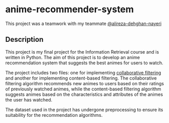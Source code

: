 # anime-recommender-system
This project was a teamwork with my teammate [@alireza-dehghan-nayeri](https://github.com/alireza-dehghan-nayeri)
## Description

This project is my final project for the Information Retrieval course and is written in Python. The aim of this project is to develop an anime recommendation system that suggests the best animes for users to watch.

The project includes two files: one for implementing [collaborative filtering](https://en.wikipedia.org/wiki/Collaborative_filtering) and another for implementing content-based filtering. The collaborative filtering algorithm recommends new animes to users based on their ratings of previously watched animes, while the content-based filtering algorithm suggests animes based on the characteristics and attributes of the animes the user has watched.

The dataset used in the project has undergone preprocessing to ensure its suitability for the recommendation algorithms.
